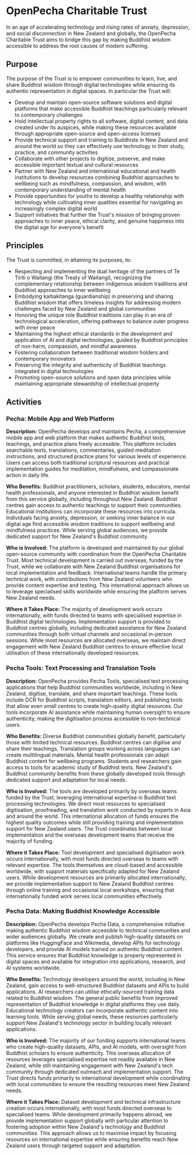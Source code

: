 # OpenPecha Charitable Trust

In an age of accelerating technology and rising rates of anxiety, depression, and social disconnection in New Zealand and globally, the OpenPecha Charitable Trust aims to bridge this gap by making Buddhist wisdom accessible to address the root causes of modern suffering.

## Purpose

The purpose of the Trust is to empower communities to learn, live, and share Buddhist wisdom through digital technologies while ensuring its authentic representation in digital spaces. In particular the Trust will:

- Develop and maintain open-source software solutions and digital platforms that make accessible Buddhist teachings particularly relevant to contemporary challenges
- Hold intellectual property rights to all software, digital content, and data created under its auspices, while making these resources available through appropriate open-source and open-access licenses
- Provide technical support and training to Buddhists in New Zealand and around the world so they can effectively use technology in their study, practice, and community activities
- Collaborate with other projects to digitize, preserve, and make accessible important textual and cultural resources
- Partner with New Zealand and international educational and health institutions to develop resources combining Buddhist approaches to wellbeing such as mindfulness, compassion, and wisdom, with contemporary understanding of mental health
- Provide opportunities for youths to develop a healthy relationship with technology while cultivating inner qualities essential for navigating an increasingly complex digital world
- Support initiatives that further the Trust's mission of bringing proven approaches to inner peace, ethical clarity, and genuine happiness into the digital age for everyone's benefit

## Principles

The Trust is committed, in attaining its purposes, to:

- Respecting and implementing the dual heritage of the partners of Te Tiriti o Waitangi (the Treaty of Waitangi), recognizing the complementary relationship between indigenous wisdom traditions and Buddhist approaches to inner wellbeing
- Embodying kaitiakitanga (guardianship) in preserving and sharing Buddhist wisdom that offers timeless insights for addressing modern challenges faced by New Zealand and global communities
- Honoring the unique role Buddhist traditions can play in an era of technological acceleration, offering pathways to balance outer progress with inner peace
- Maintaining the highest ethical standards in the development and application of AI and digital technologies, guided by Buddhist principles of non-harm, compassion, and mindful awareness
- Fostering collaboration between traditional wisdom holders and contemporary innovators
- Preserving the integrity and authenticity of Buddhist teachings integrated in digital technologies
- Promoting open-source solutions and open data principles while maintaining appropriate stewardship of intellectual property

## Activities

### Pecha: Mobile App and Web Platform

**Description:** OpenPecha develops and maintains Pecha, a comprehensive mobile app and web platform that makes authentic Buddhist texts, teachings, and practice plans freely accessible. This platform includes searchable texts, translations, commentaries, guided meditation instructions, and structured practice plans for various levels of experience. Users can access both traditional scriptural resources and practical implementation guides for meditation, mindfulness, and compassionate action in daily life.

**Who Benefits:** Buddhist practitioners, scholars, students, educators, mental health professionals, and anyone interested in Buddhist wisdom benefit from this service globally, including throughout New Zealand. Buddhist centres gain access to authentic teachings to support their communities. Educational institutions can incorporate these resources into curricula. Individuals facing anxiety, depression, or seeking inner balance in our digital age find accessible wisdom traditions to support wellbeing and mindfulness practices. While serving global audiences, we provide dedicated support for New Zealand's Buddhist community.

**Who is Involved:** The platform is developed and maintained by our global open-source community with coordination from the OpenPecha Charitable Trust. Most technical development is carried out overseas, funded by the Trust, while we collaborate with New Zealand Buddhist organisations for local implementation and feedback. International teams handle the primary technical work, with contributions from New Zealand volunteers who provide content expertise and testing. This international approach allows us to leverage specialised skills worldwide while ensuring the platform serves New Zealand needs.

**Where it Takes Place:** The majority of development work occurs internationally, with funds directed to teams with specialised expertise in Buddhist digital technologies. Implementation support is provided to Buddhist centres globally, including dedicated assistance for New Zealand communities through both virtual channels and occasional in-person sessions. While most resources are allocated overseas, we maintain direct engagement with New Zealand Buddhist centres to ensure effective local utilisation of these internationally developed resources.

### Pecha Tools: Text Processing and Translation Tools

**Description:** OpenPecha provides Pecha Tools, specialised text processing applications that help Buddhist communities worldwide, including in New Zealand, digitise, translate, and share important teachings. These tools include OCR for Buddhist scripts, translation editors, and publishing tools that allow even small centres to create high-quality digital resources. Our tools incorporate AI assistance while maintaining human oversight to ensure authenticity, making the digitisation process accessible to non-technical users.

**Who Benefits:** Diverse Buddhist communities globally benefit, particularly those with limited technical resources. Buddhist centres can digitise and share their teachings. Translation groups working across languages can create multilingual materials. Mental health professionals can adapt Buddhist content for wellbeing programs. Students and researchers gain access to tools for academic study of Buddhist texts. New Zealand's Buddhist community benefits from these globally developed tools through dedicated support and adaptation for local needs.

**Who is Involved:** The tools are developed primarily by overseas teams funded by the Trust, leveraging international expertise in Buddhist text processing technologies. We direct most resources to specialised digitisation, proofreading, and translation work conducted by experts in Asia and around the world. This international allocation of funds ensures the highest quality outcomes while still providing training and implementation support for New Zealand users. The Trust coordinates between local implementation and the overseas development teams that receive the majority of funding.

**Where it Takes Place:** Tool development and specialised digitisation work occurs internationally, with most funds directed overseas to teams with relevant expertise. The tools themselves are cloud-based and accessible worldwide, with support materials specifically adapted for New Zealand users. While development resources are primarily allocated internationally, we provide implementation support to New Zealand Buddhist centres through online training and occasional local workshops, ensuring that internationally funded work serves local communities effectively.

### Pecha Data: Making Buddhist Knowledge Accessible

**Description:** OpenPecha develops Pecha Data, a comprehensive initiative making authentic Buddhist wisdom accessible to technical communities and wider audiences globally. We create and publish high-quality datasets on platforms like HuggingFace and Wikimedia, develop APIs for technology developers, and provide AI models trained on authentic Buddhist content. This service ensures that Buddhist knowledge is properly represented in digital spaces and available for integration into applications, research, and AI systems worldwide.

**Who Benefits:** Technology developers around the world, including in New Zealand, gain access to well-structured Buddhist datasets and APIs to build applications. AI researchers can utilise ethically-sourced training data related to Buddhist wisdom. The general public benefits from improved representation of Buddhist knowledge in digital platforms they use daily. Educational technology creators can incorporate authentic content into learning tools. While serving global needs, these resources particularly support New Zealand's technology sector in building locally relevant applications.

**Who is Involved:** The majority of our funding supports international teams who create high-quality datasets, APIs, and AI models, with oversight from Buddhist scholars to ensure authenticity. This overseas allocation of resources leverages specialised expertise not readily available in New Zealand, while still maintaining engagement with New Zealand's tech community through dedicated outreach and implementation support. The Trust directs funds primarily to international development while coordinating with local communities to ensure the resulting resources meet New Zealand needs.

**Where it Takes Place:** Dataset development and technical infrastructure creation occurs internationally, with most funds directed overseas to specialised teams. While development primarily happens abroad, we provide implementation support globally with particular attention to fostering adoption within New Zealand's technology and Buddhist communities. This approach allows us to maximise impact by focusing resources on international expertise while ensuring benefits reach New Zealand users through targeted support and adaptation.
